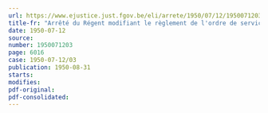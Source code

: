 ```yaml
---
url: https://www.ejustice.just.fgov.be/eli/arrete/1950/07/12/1950071203/justel
title-fr: "Arrêté du Régent modifiant le règlement de l'ordre de service du tribunal de commerce d'Anvers"
date: 1950-07-12
source:
number: 1950071203
page: 6016
case: 1950-07-12/03
publication: 1950-08-31
starts:
modifies:
pdf-original:
pdf-consolidated:
---
```


